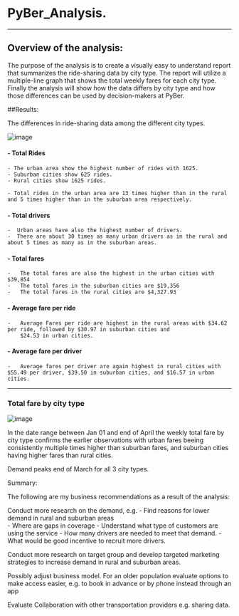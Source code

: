 # PyBer_Analysis.
___
## Overview of the analysis:

The purpose of the analysis is to create a visually easy to understand report that summarizes the ride-sharing data by city type. 
The report will utilize a multiple-line graph that shows the total weekly fares for each city type. 
Finally the analysis will show how the data differs by city type and how those differences can be used by decision-makers at PyBer.

##Results:

The differences in ride-sharing data among the different city types. 



![image](https://user-images.githubusercontent.com/91682586/141694416-9d3ff3de-9b46-4301-8e89-68c6695c0604.png)

#### - Total Rides

    - The urban area show the highest number of rides with 1625.
    - Suburban cities show 625 rides.
    - Rural cities show 1625 rides.

    - Total rides in the urban area are 13 times higher than in the rural and 5 times higher than in the suburban area respectively.

#### - Total drivers

    -  Urban areas have also the highest number of drivers.
    -  There are about 30 times as many urban drivers as in the rural and about 5 times as many as in the suburban areas.

#### - Total fares

    -   The total fares are also the highest in the urban cities with $39,854
    -   The total fares in the suburban cities are $19,356
    -   The total fares in the rural cities are $4,327.93
    
       
#### - Average fare per ride 

    -   Average Fares per ride are highest in the rural areas with $34.62 per ride, followed by $30.97 in suburban cities and
        $24.53 in urban cities.

#### - Average fare per driver

    -   Average fares per driver are again highest in rural cities with $55.49 per driver, $39.50 in suburban cities, and $16.57 in urban cities.
___
### Total fare by city type 

![image](https://user-images.githubusercontent.com/91682586/141694474-229b85a9-d45d-4725-903f-2dc2ca522210.png)

In the date range between Jan 01  and end of April the weekly total fare by city type confirms the earlier observations with
urban fares beeing consistently multiple times higher than suburban fares, and suburban cities having higher fares than rural cities.

Demand peaks end of March for all 3 city types.


Summary:

The following are my business recommendations as a result of the analysis:

Conduct more research on the demand, e.g.
    -   Find reasons for lower demand in rural and suburban areas  
    -   Where are gaps in coverage
    -   Understand what type of customers are using  the service
    -   How many drivers are needed to meet that demand.
    -   What would be good incentive to recruit more drivers. 
    
Conduct more research on target group and develop targeted marketing strategies to increase demand in rural and suburban areas.
  
Possibly adjust business model. For an older population evaluate options to make access easier, e.g. to book in advance or by phone instead through an app
 
Evaluate Collaboration with other transportation providers e.g. sharing data. 
   
   
    
    
    
    


    
